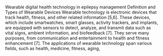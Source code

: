Wearable digital health technology in epilepsy management
Definition and Types of Wearable Devices
Wearable technology is electronic devices that track health, fitness, and other related information [5,6].
These devices, which include smartwatches, smart glasses, activity trackers, and implants, are equipped with
sensors to detect, analyze, and transmit data such as vital signs, ambient information, and biofeedback [7].
They serve many purposes, from communication and entertainment to health and fitness enhancement [7].
The applications of wearable technology span various fields, such as health, medicine, fitness, aging,